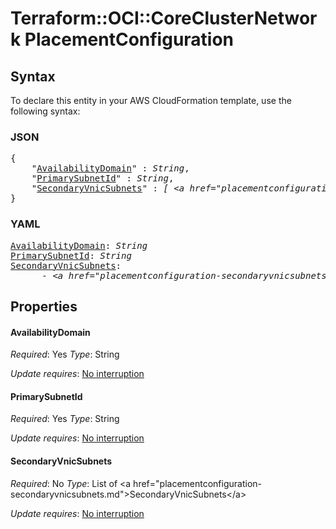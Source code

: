 # Terraform::OCI::CoreClusterNetwork PlacementConfiguration

## Syntax

To declare this entity in your AWS CloudFormation template, use the following syntax:

### JSON

<pre>
{
    "<a href="#availabilitydomain" title="AvailabilityDomain">AvailabilityDomain</a>" : <i>String</i>,
    "<a href="#primarysubnetid" title="PrimarySubnetId">PrimarySubnetId</a>" : <i>String</i>,
    "<a href="#secondaryvnicsubnets" title="SecondaryVnicSubnets">SecondaryVnicSubnets</a>" : <i>[ &lt;a href=&#34;placementconfiguration-secondaryvnicsubnets.md&#34;&gt;SecondaryVnicSubnets&lt;/a&gt;, ... ]</i>
}
</pre>

### YAML

<pre>
<a href="#availabilitydomain" title="AvailabilityDomain">AvailabilityDomain</a>: <i>String</i>
<a href="#primarysubnetid" title="PrimarySubnetId">PrimarySubnetId</a>: <i>String</i>
<a href="#secondaryvnicsubnets" title="SecondaryVnicSubnets">SecondaryVnicSubnets</a>: <i>
      - &lt;a href=&#34;placementconfiguration-secondaryvnicsubnets.md&#34;&gt;SecondaryVnicSubnets&lt;/a&gt;</i>
</pre>

## Properties

#### AvailabilityDomain

_Required_: Yes
_Type_: String

_Update requires_: [No interruption](https://docs.aws.amazon.com/AWSCloudFormation/latest/UserGuide/using-cfn-updating-stacks-update-behaviors.html#update-no-interrupt)

#### PrimarySubnetId

_Required_: Yes
_Type_: String

_Update requires_: [No interruption](https://docs.aws.amazon.com/AWSCloudFormation/latest/UserGuide/using-cfn-updating-stacks-update-behaviors.html#update-no-interrupt)

#### SecondaryVnicSubnets

_Required_: No
_Type_: List of &lt;a href=&#34;placementconfiguration-secondaryvnicsubnets.md&#34;&gt;SecondaryVnicSubnets&lt;/a&gt;

_Update requires_: [No interruption](https://docs.aws.amazon.com/AWSCloudFormation/latest/UserGuide/using-cfn-updating-stacks-update-behaviors.html#update-no-interrupt)

